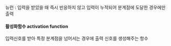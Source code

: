 
뉴런 : 입력을 받았을 때 즉시 반응하지 않고 입력이 누적되어 분계점에 도달한 경우에만 출력

#### 활성화함수 activation function
입력신호를 받아 특정 분계점을 넘어서는 경우에 출력 신호를 생성해주는 항수
